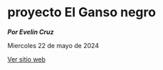 # proyecto El Ganso negro

***Por Evelin  Cruz***

Miercoles 22 de mayo de 2024

<a href="https://evecl.github.io/ganso_negro_2024/"
target="_blank">Ver sitio web</a>
